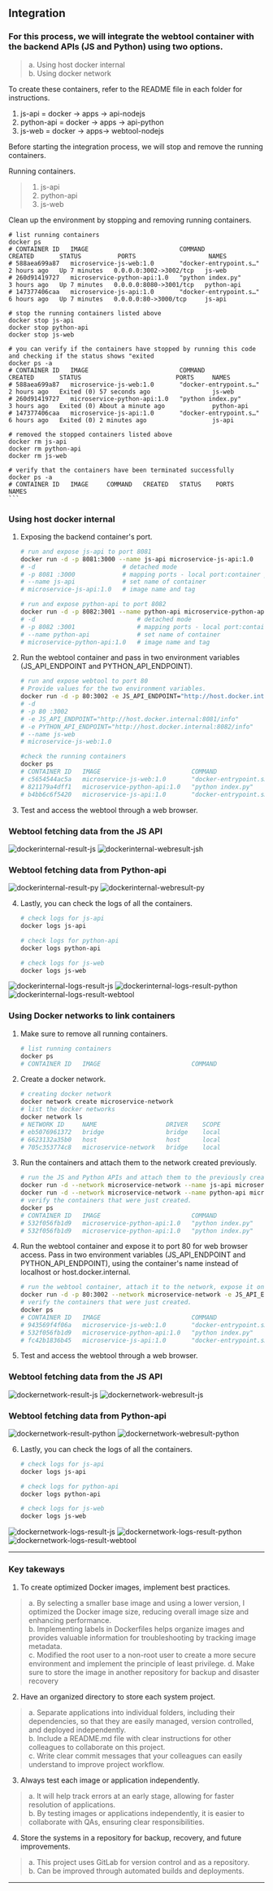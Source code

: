 ## Integration

### For this process, we will integrate the webtool container with the backend APIs (JS and Python) using two options.
> a. Using host docker internal     
> b. Using docker network   

To create these containers, refer to the README file in each folder for instructions.

1. js-api = docker -> apps -> api-nodejs
2. python-api = docker -> apps -> api-python
3. js-web = docker -> apps-> webtool-nodejs

Before starting the integration process, we will stop and remove the running containers.

Running containers.

> 1. js-api 
> 2. python-api 
> 3. js-web 

Clean up the environment by stopping and removing running containers.

    
    # list running containers
    docker ps
    # CONTAINER ID   IMAGE                         COMMAND                  CREATED       STATUS          PORTS                    NAMES
    # 588aea699a87   microservice-js-web:1.0       "docker-entrypoint.s…"   2 hours ago   Up 7 minutes   0.0.0.0:3002->3002/tcp   js-web
    # 260d91419727   microservice-python-api:1.0   "python index.py"        3 hours ago   Up 7 minutes   0.0.0.0:8080->3001/tcp   python-api
    # 147377406caa   microservice-js-api:1.0       "docker-entrypoint.s…"   6 hours ago   Up 7 minutes   0.0.0.0:80->3000/tcp     js-api

    # stop the running containers listed above
    docker stop js-api
    docker stop python-api
    docker stop js-web

    # you can verify if the containers have stopped by running this code and checking if the status shows "exited
    docker ps -a
    # CONTAINER ID   IMAGE                         COMMAND                  CREATED       STATUS                          PORTS     NAMES
    # 588aea699a87   microservice-js-web:1.0       "docker-entrypoint.s…"   2 hours ago   Exited (0) 57 seconds ago                 js-web
    # 260d91419727   microservice-python-api:1.0   "python index.py"        3 hours ago   Exited (0) About a minute ago             python-api
    # 147377406caa   microservice-js-api:1.0       "docker-entrypoint.s…"   6 hours ago   Exited (0) 2 minutes ago                  js-api 

    # removed the stopped containers listed above
    docker rm js-api
    docker rm python-api
    docker rm js-web

    # verify that the containers have been terminated successfully
    docker ps -a
    # CONTAINER ID   IMAGE     COMMAND   CREATED   STATUS    PORTS     NAMES
    ```

### Using host docker internal

1. Exposing the backend container's port.

    ```bash
    # run and expose js-api to port 8081
    docker run -d -p 8081:3000 --name js-api microservice-js-api:1.0
    # -d                        # detached mode
    # -p 8081 :3000             # mapping ports - local port:container port
    # --name js-api             # set name of container
    # microservice-js-api:1.0   # image name and tag

    # run and expose python-api to port 8082
    docker run -d -p 8082:3001 --name python-api microservice-python-api:1.0
    # -d                            # detached mode
    # -p 8082 :3001                 # mapping ports - local port:container port
    # --name python-api             # set name of container
    # microservice-python-api:1.0   # image name and tag
    ```

2. Run the webtool container and pass in two environment variables (JS_API_ENDPOINT and PYTHON_API_ENDPOINT).

    ```bash
    # run and expose webtool to port 80
    # Provide values for the two environment variables.
    docker run -d -p 80:3002 -e JS_API_ENDPOINT="http://host.docker.internal:8081/info" -e PYTHON_API_ENDPOINT="http://host.docker.internal:8082/info" --name js-web microservice-js-web:1.0
    # -d                                                                # detached mode
    # -p 80 :3002                                                       # mapping ports - local port:container port
    # -e JS_API_ENDPOINT="http://host.docker.internal:8081/info"        # set a value for the JS API environment variable
    # -e PYTHON_API_ENDPOINT="http://host.docker.internal:8082/info"    # set a value for the Python API environment variable
    # --name js-web                                                     # set name of container
    # microservice-js-web:1.0                                           # image name and tag

    #check the running containers
    docker ps
    # CONTAINER ID   IMAGE                         COMMAND                  CREATED              STATUS              PORTS                    NAMES
    # c5654544ac5a   microservice-js-web:1.0       "docker-entrypoint.s…"   About a minute ago   Up About a minute   0.0.0.0:80->3002/tcp     js-web
    # 821179a4dff1   microservice-python-api:1.0   "python index.py"        15 minutes ago       Up 15 minutes       0.0.0.0:8082->3001/tcp   python-api
    # b4bb6c6f5420   microservice-js-api:1.0       "docker-entrypoint.s…"   17 minutes ago       Up 17 minutes       0.0.0.0:8081->3000/tcp   js-api
    
    ```

3. Test and access the webtool through a web browser.
### Webtool fetching data from the JS API

![dockerinternal-result-js](screenshots/docker-internal-js.png)
![dockerinternal-webresult-jsh](screenshots/docker-internal-webtool-checkjsapi.png)

### Webtool fetching data from Python-api

![dockerinternal-result-py](screenshots/docker-internal-python.png)
![dockerinternal-webresult-py](screenshots/docker-internal-webtool-checkpy.png)
 
4. Lastly, you can check the logs of all the containers.

    ```bash
    # check logs for js-api
    docker logs js-api

    # check logs for python-api
    docker logs python-api

    # check logs for js-web
    docker logs js-web
    ```
![dockerinternal-logs-result-js](screenshots/docker-internal-logs-js-api.png)
![dockerinternal-logs-result-python](screenshots/docker-internal-logs-python-api.png)
![dockerinternal-logs-result-webtool](screenshots/docker-internal-logs-js-web.png)


### Using Docker networks to link containers

1. Make sure to remove all running containers.

    ```bash
    # list running containers
    docker ps
    # CONTAINER ID   IMAGE                         COMMAND                  CREATED       STATUS          PORTS   
    ```

2. Create a docker network.

    ```bash
    # creating docker network
    docker network create microservice-network
    # list the docker networks
    docker network ls
    # NETWORK ID     NAME                   DRIVER    SCOPE
    # eb5076961372   bridge                 bridge    local
    # 6623132a35b0   host                   host      local
    # 705c353774c8   microservice-network   bridge    local
    ```

3. Run the containers and attach them to the network created previously.

    ```bash
    # run the JS and Python APIs and attach them to the previously created network
    docker run -d --network microservice-network --name js-api microservice-js-api:1.0
    docker run -d --network microservice-network --name python-api microservice-python-api:1.0
    # verify the containers that were just created.
    docker ps
    # CONTAINER ID   IMAGE                         COMMAND                  CREATED          STATUS          PORTS      NAMES
    # 532f056fb1d9   microservice-python-api:1.0   "python index.py"        2 seconds ago    Up 1 second     3001/tcp   python-api
    # 532f056fb1d9   microservice-python-api:1.0   "python index.py"        2 seconds ago    Up 1 second     3001/tcp   python-api
    ```
4. Run the webtool container and expose it to port 80 for web browser access. Pass in two environment variables (JS_API_ENDPOINT and PYTHON_API_ENDPOINT), using the container's name instead of localhost or host.docker.internal.

    ```bash
    # run the webtool container, attach it to the network, expose it on port 80, and use the names of the two API containers.
    docker run -d -p 80:3002 --network microservice-network -e JS_API_ENDPOINT="http://js-api:3000/info" -e PYTHON_API_ENDPOINT="http://python-api:3001/info" --name js-web microservice-js-web:1.0
    # verify the containers that were just created.
    docker ps
    # CONTAINER ID   IMAGE                         COMMAND                  CREATED         STATUS         PORTS                  NAMES
    # 943569f4f06a   microservice-js-web:1.0       "docker-entrypoint.s…"   2 seconds ago   Up 1 second    0.0.0.0:80->3002/tcp   js-web
    # 532f056fb1d9   microservice-python-api:1.0   "python index.py"        6 minutes ago   Up 6 minutes   3001/tcp               python-api
    # fc42b1836b45   microservice-js-api:1.0       "docker-entrypoint.s…"   7 minutes ago   Up 7 minutes   3000/tcp               js-api

    ```

5. Test and access the webtool through a web browser.

### Webtool fetching data from the JS API

![dockernetwork-result-js](screenshots/docker-network-js.png)
![dockernetwork-webresult-js](screenshots/docker-network-webtool-checkjs.png)

### Webtool fetching data from Python-api

![dockernetwork-result-python](screenshots/docker-network-python.png)
![dockernetwork-webresult-python](screenshots/docker-network-webtool-checkpy.png)

6. Lastly, you can check the logs of all the containers.

    ```bash
    # check logs for js-api
    docker logs js-api

    # check logs for python-api
    docker logs python-api

    # check logs for js-web
    docker logs js-web
    ```
![dockernetwork-logs-result-js](screenshots/docker-network-logs-jsapi.png)
![dockernetwork-logs-result-python](screenshots/docker-network-logs-pythonapi.png)
![dockernetwork-logs-result-webtool](screenshots/docker-network-logs-jsweb.png)


---
### Key takeways

1. To create optimized Docker images, implement best practices.

> a. By selecting a smaller base image and using a lower version, I optimized the Docker image size, reducing overall image size and enhancing performance.    
> b. Implementing labels in Dockerfiles helps organize images and provides valuable information for troubleshooting by tracking image metadata.    
> c. Modified the root user to a non-root user to create a more secure environment and implement the principle of least privilege. 
> d. Make sure to store the image in another repository for backup and disaster recovery   

2. Have an organized directory to store each system project.

> a. Separate applications into individual folders, including their dependencies, so that they are easily managed, version controlled, and deployed independently.  
> b. Include a README.md file with clear instructions for other colleagues to collaborate on this project.  
> c. Write clear commit messages that your colleagues can easily understand to improve project workflow.    

3. Always test each image or application independently.

> a. It will help track errors at an early stage, allowing for faster resolution of applications.   
> b. By testing images or applications independently, it is easier to collaborate with QAs, ensuring clear responsibilities.    

4. Store the systems in a repository for backup, recovery, and future improvements.

> a. This project uses GitLab for version control and as a repository.  
> b. Can be improved through automated builds and deployments.  

---